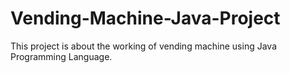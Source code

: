 # Vending-Machine-Java-Project
This project is about the working of vending machine using Java Programming Language.
